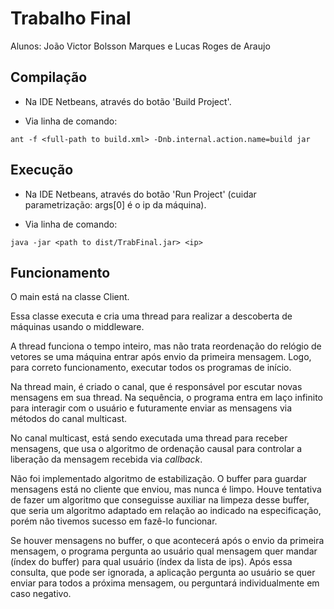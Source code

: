 # Trabalho Final

Alunos: João Victor Bolsson Marques e Lucas Roges de Araujo

## Compilação

* Na IDE Netbeans, através do botão 'Build Project'.

* Via linha de comando:

```
ant -f <full-path to build.xml> -Dnb.internal.action.name=build jar
```

## Execução

* Na IDE Netbeans, através do botão 'Run Project' (cuidar parametrização: args[0] é o ip da máquina).

* Via linha de comando:

```
java -jar <path to dist/TrabFinal.jar> <ip>
```

## Funcionamento

O main está na classe Client.

Essa classe executa e cria uma thread para realizar a descoberta de máquinas usando o middleware.

A thread funciona o tempo inteiro, mas não trata reordenação do relógio de vetores se uma máquina entrar após envio da primeira mensagem. Logo, para correto funcionamento, executar todos os programas de início.

Na thread main, é criado o canal, que é responsável por escutar novas mensagens em sua thread. Na sequência, o programa entra em laço infinito para interagir com o usuário e futuramente enviar as mensagens via métodos do canal multicast.

No canal multicast, está sendo executada uma thread para receber mensagens, que usa o algoritmo de ordenação causal para controlar a liberação da mensagem recebida via *callback*.

Não foi implementado algoritmo de estabilização. O buffer para guardar mensagens está no cliente que enviou, mas nunca é limpo. Houve tentativa de fazer um algoritmo que conseguisse auxiliar na limpeza desse buffer, que seria um algoritmo adaptado em relação ao indicado na especificação, porém não tivemos sucesso em fazê-lo funcionar.

Se houver mensagens no buffer, o que acontecerá após o envio da primeira mensagem, o programa pergunta ao usuário qual mensagem quer mandar (índex do buffer) para qual usuário (índex da lista de ips). Após essa consulta, que pode ser ignorada, a aplicação pergunta ao usuário se quer enviar para todos a próxima mensagem, ou perguntará individualmente em caso negativo.